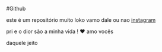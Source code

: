 
#Github




este é um repositório muito loko
vamo dale ou nao [instagram](http://www.instagram.com/willnutil)

pri e o dior são a minha vida ! ♥ amo vocês

daquele jeito

